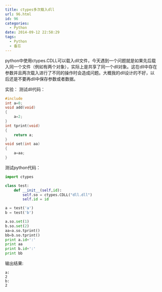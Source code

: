 ```yaml
---
title: ctypes多次载入dll
url: 96.html
id: 96
categories:
  - Python
date: 2014-09-12 22:58:29
tags:
  - Python
  - 备忘
---
```


python中使用ctypes.CDLL可以载入dll文件，今天遇到一个问题就是如果先后载入同一个文件（例如有两个对象），实际上是共享了同一个dll对象。这在dll中存在参数并且两次载入进行了不同的操作时会造成问题。大概我的dll设计的不好，以后还是不要再dll中保存参数或者数据。

实验：
测试dll代码：
```c
#include 
int a=0;
void add(void)
{
    a=2;
}
int tprint(void)
{
    return a;
}
void set(int aa)
{
    a=aa;
}
```
测试python代码：
```python
import ctypes

class test:
	def __init__(self,id):
		self.so = ctypes.CDLL("dll.dll")
		self.id = id

a = test('a')
b = test('b')

a.so.set(1)
b.so.set(2)
aa=a.so.tprint()
bb=b.so.tprint()
print a.id+':'
print aa
print b.id+':'
print bb
```
输出结果:
```
a:
2
b:
2
```